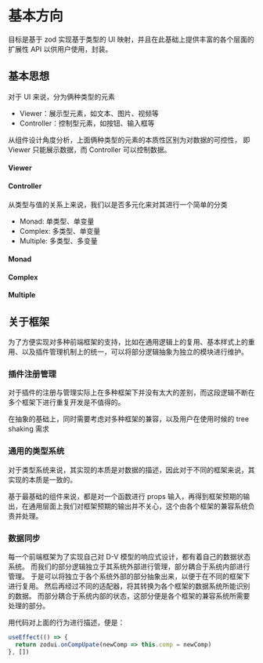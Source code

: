 # 基本方向

目标是基于 zod 实现基于类型的 UI 映射，并且在此基础上提供丰富的各个层面的扩展性 API 以供用户使用，封装。

## 基本思想

对于 UI 来说，分为俩种类型的元素

* Viewer：展示型元素，如文本、图片、视频等
* Controller：控制型元素，如按钮、输入框等

从组件设计角度分析，上面俩种类型的元素的本质性区别为对数据的可控性，
即 Viewer 只能展示数据，而 Controller 可以控制数据。

#### Viewer

#### Controller

从类型与值的关系上来说，我们以是否多元化来对其进行一个简单的分类

* Monad: 单类型、单变量
* Complex: 多类型、单变量
* Multiple: 多类型、多变量

#### Monad

#### Complex

#### Multiple

## 关于框架

为了方便实现对多种前端框架的支持，比如在通用逻辑上的复用、基本样式上的重用、以及插件管理机制上的统一，可以将部分逻辑抽象为独立的模块进行维护。

### 插件注册管理

对于插件的注册与管理实际上在多种框架下并没有太大的差别，而这段逻辑不断在多个框架下进行重复开发是不值得的。

在抽象的基础上，同时需要考虑对多种框架的兼容，以及用户在使用时候的 tree shaking 需求

### 通用的类型系统

对于类型系统来说，其实现的本质是对数据的描述，因此对于不同的框架来说，其实现的本质是一致的。

基于最基础的组件来说，都是对一个函数进行 props 输入，再得到框架预期的输出，在通用层面上我们对框架预期的输出并不关心，这个由各个框架的兼容系统负责并处理。

### 数据同步

每一个前端框架为了实现自己对 D-V 模型的响应式设计，都有着自己的数据状态系统。
而我们的部分逻辑独立于其系统外部进行管理，部分耦合于系统内部进行管理。
于是可以将独立于各个系统外部的部分抽象出来，以便于在不同的框架下进行复用。
然后再经过不同的适配器，将其转换为各个框架的数据系统所能识别的数据。
而部分耦合于系统内部的状态，这部分便是各个框架的兼容系统所需要处理的部分。

用代码对上面的行为进行描述，便是：
```typescript
useEffect(() => {
  return zodui.onCompUpate(newComp => this.comp = newComp)
}, [])
```

